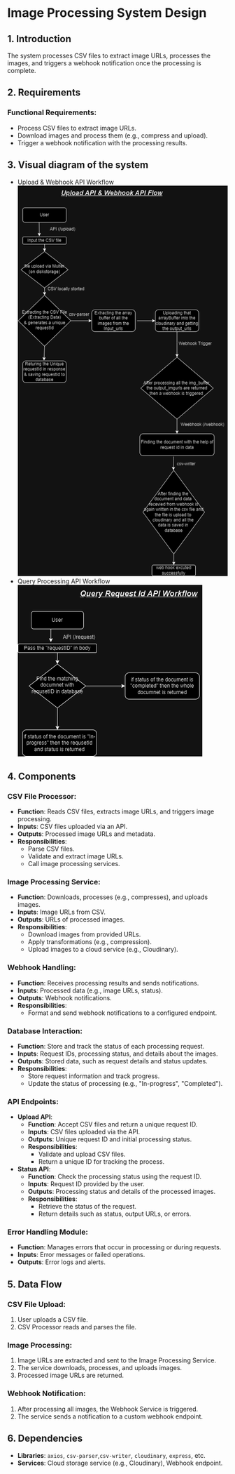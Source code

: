 # Image Processing System Design

## 1. Introduction

The system processes CSV files to extract image URLs, processes the images, and triggers a webhook notification once the processing is complete.

## 2. Requirements

### Functional Requirements:

- Process CSV files to extract image URLs.
- Download images and process them (e.g., compress and upload).
- Trigger a webhook notification with the processing results.

## 3. Visual diagram of the system

- Upload & Webhook API Workflow ![Workflow Diagram](./docs/upload.png)
- Query Processing API Workflow 
![Workflow Diagram](./docs/query.png)

## 4. Components

### CSV File Processor:

- **Function**: Reads CSV files, extracts image URLs, and triggers image processing.
- **Inputs**: CSV files uploaded via an API.
- **Outputs**: Processed image URLs and metadata.
- **Responsibilities**:
  - Parse CSV files.
  - Validate and extract image URLs.
  - Call image processing services.

### Image Processing Service:

- **Function**: Downloads, processes (e.g., compresses), and uploads images.
- **Inputs**: Image URLs from CSV.
- **Outputs**: URLs of processed images.
- **Responsibilities**:
  - Download images from provided URLs.
  - Apply transformations (e.g., compression).
  - Upload images to a cloud service (e.g., Cloudinary).

### Webhook Handling:

- **Function**: Receives processing results and sends notifications.
- **Inputs**: Processed data (e.g., image URLs, status).
- **Outputs**: Webhook notifications.
- **Responsibilities**:
  - Format and send webhook notifications to a configured endpoint.

### Database Interaction:

- **Function**: Store and track the status of each processing request.
- **Inputs**: Request IDs, processing status, and details about the images.
- **Outputs**: Stored data, such as request details and status updates.
- **Responsibilities**:
  - Store request information and track progress.
  - Update the status of processing (e.g., "In-progress", "Completed").

### API Endpoints:

- **Upload API**:
  - **Function**: Accept CSV files and return a unique request ID.
  - **Inputs**: CSV files uploaded via the API.
  - **Outputs**: Unique request ID and initial processing status.
  - **Responsibilities**:
    - Validate and upload CSV files.
    - Return a unique ID for tracking the process.
- **Status API**:
  - **Function**: Check the processing status using the request ID.
  - **Inputs**: Request ID provided by the user.
  - **Outputs**: Processing status and details of the processed images.
  - **Responsibilities**:
    - Retrieve the status of the request.
    - Return details such as status, output URLs, or errors.

### Error Handling Module:

- **Function**: Manages errors that occur in processing or during requests.
- **Inputs**: Error messages or failed operations.
- **Outputs**: Error logs and alerts.

## 5. Data Flow

### CSV File Upload:

1. User uploads a CSV file.
2. CSV Processor reads and parses the file.

### Image Processing:

1. Image URLs are extracted and sent to the Image Processing Service.
2. The service downloads, processes, and uploads images.
3. Processed image URLs are returned.

### Webhook Notification:

1. After processing all images, the Webhook Service is triggered.
2. The service sends a notification to a custom webhook endpoint.

## 6. Dependencies

- **Libraries**: `axios`, `csv-parser`,`csv-writer`, `cloudinary`, `express`, etc.
- **Services**: Cloud storage service (e.g., Cloudinary), Webhook endpoint.
